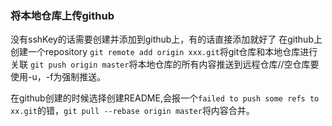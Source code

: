 
### 将本地仓库上传github
没有sshKey的话需要创建并添加到github上，有的话直接添加就好了
在github上创建一个repository
`git remote add origin xxx.git`将git仓库和本地仓库进行关联
`git push origin master`将本地仓库的所有内容推送到远程仓库//空仓库要使用-u，-f为强制推送。

在github创建的时候选择创建README,会报一个`failed to push some refs to xx.git`的错，`git pull --rebase origin master`将内容合并。

